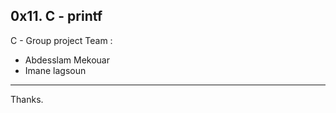0x11. C - printf
-------
C - Group project
Team :
* Abdesslam Mekouar
* Imane lagsoun
-------
Thanks.
